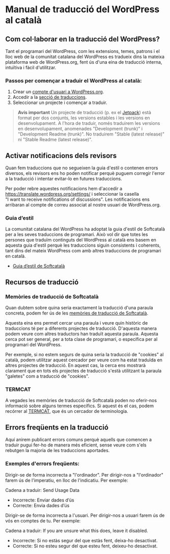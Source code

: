 # Manual de traducció del WordPress al català

## Com col·laborar en la traducció del WordPress?

Tant el programari del WordPress, com les extensions, temes, patrons i el lloc web de la comunitat catalana del WordPress es tradueix dins la mateixa plataforma web de WordPress.org, fent ús d'una eina de traducció interna, intuïtiva i fàcil d'utilitzar.

### Passos per començar a traduir el WordPress al català:

1. Crear un [compte d'usuari a WordPress.org](https://login.wordpress.org/register?locale=ca).
2. Accedir a la [secció de traduccions](https://translate.wordpress.org/locale/ca/default/).
3. Seleccionar un projecte i començar a traduir.

> **Avís important**
> Un projecte de traducció (p. ex el [Jetpack](https://translate.wordpress.org/locale/ca/default/wp-plugins/jetpack/)) està format per dos conjunts, les versions estables i les versions en desenvolupament. A l'hora de traduir, només traduirem les versions en desenvolupament, anomenades "Development (trunk)" i "Development Readme (trunk)". No traduirem "Stable (latest release)" ni "Stable Readme (latest release)".

## Activar notificacions dels revisors

Quan fem traduccions que no segueixen la guia d'estil o contenen errors diversos, els revisors ens ho poden notificar perquè puguem corregir l'error a la traducció i intentar evitar-lo en futures traduccions.

Per poder rebre aquestes notificacions hem d'accedir a https://translate.wordpress.org/settings/ i seleccionar la casella "I want to receive notifications of discussions". Les notificacions ens arribaran al compte de correu associat al nostre usuari de WordPress.org.

### Guia d’estil

La comunitat catalana del WordPress ha adoptat la guia d'estil de Softcatalà per a les seves traduccions de programari. Això vol dir que totes les persones que traduïm continguts del WordPress al català ens basem en aquesta guia d'estil perquè les traduccions siguin consistents i coherents, tant dins del mateix WordPress com amb altres traduccions de programari en català.

- [Guia d’estil de Softcatalà](https://www.softcatala.org/guia-estil-de-softcatala/)

## Recursos de traducció

### Memòries de traducció de Softcatalà

Quan dubtem sobre quina seria exactament la traducció d'una paraula concreta, podem fer ús de les [memòries de traducció de Softcatalà](https://www.softcatala.org/recursos/memories/). 

Aquesta eina ens permet cercar una paraula i veure quin històric de traduccions té per a diferents projectes de traducció. D'aquesta manera podem veure com altres traductors han traduït aquesta paraula. Aquesta cerca pot ser general, per a tota clase de programari, o específica per al programari del WordPress.

Per exemple, si no estem segurs de quina seria la traducció de "cookies" al català, podem utilitzar aquest cercador per veure com ha estat traduïda en altres projectes de traducció. En aquest cas, la cerca ens mostrarà clarament que en tots els projectes de traducció s'està utilitzant la paraula "galetes" com a traducció de "cookies".

### TERMCAT

A vegades les memòries de traducció de Softcatalà poden no oferir-nos informació sobre alguns termes específics. Si aquest és el cas, podem recórrer al [TERMCAT](https://www.termcat.cat/ca), que és un cercador de terminologia.

## Errors freqüents en la traducció

Aquí anirem publicant errors comuns perquè aquells que comencen a traduir pugui fer-ho de manera més eficient, sense veure com s'els rebutgen la majoria de les traduccions aportades.

### Exemples d'errors freqüents:

Dirigir-se de forma incorrecta a "l'ordinador". Per dirigir-nos a "l'ordinador" farem ús de l'imperatiu, en lloc de l'indicatiu. Per exemple:

Cadena a traduir: Send Usage Data

- Incorrecte: Enviar dades d’ús
- Correcte: Envia dades d’ús

Dirigir-se de forma incorrecta a l'usuari. Per dirigir-nos a usuari farem ús de vós en comptes de tu. Per exemple:

Cadena a traduir: If you are unsure what this does, leave it disabled.

- Incorrecte: Si no estàs segur del que estàs fent, deixa-ho desactivat.
- Correcte: Si no esteu segur del que esteu fent, deixeu-ho desactivat.

